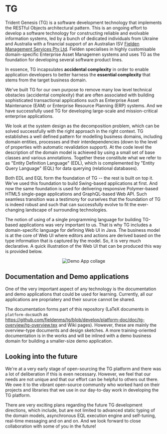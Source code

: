 TG
==

Trident Genesis (TG) is a software development technology that implements the RESTful Objects architectural pattern. This is an ongoing effort to develop a software technology for constructing reliable and evolvable information systems, led by a bunch of dedicated individuals from Ukraine and Australia with a financial support of an Australian ISV [Fielden Management Services Pty Ltd](https://www.fielden.com.au). Fielden specialises in highly customisable domain-specific Enterprise Asset Managemen systems and uses TG as the foundation for developing several software product lines.

In essenсe, TG incapsulates **accidental complexity** in order to enable application developers to better harness the **essential complexity** that stems from the target business domain.

We've built TG for our own purpose to remove many low level technical obstacles (accidental complexity) that are often associated with building sophisticated transactional applications such as Enterprise Asset Maintenance (EAM) or Enterprise Resource Planning (ERP) systems. And we have successfully used TG for developing large-scale and mission-critical enterprise applications.

We look at the system design as the decomposition problem, which can be solved successfully with the right approach in the right context. TG establishes a well defined pattern for modelling business domains, including domain entities, processes and their interdependencies (down to the level of properties with automatic revalidation support). At the code level the description of the domain model is achieved by using a small set of base classes and various annotations. Together these constitute what we refer to as "Entity  Definition Language" (EDL), which is complemented by "Entity Query Language" (EQL) for data querying (relational databases).

Both EDL and EQL form the foundation of TG -- the rest is built on top it. We've used this foundation to build Swing-based applications at first. And now the same foundation is used for delivering responsive Polymer-based HTML5 single-page applications and GraphQL-based Web API. Such seamless transition was a testimony for ourselves that the foundation of TG is indeed robust and such that can successfully evolve to fit the ever-changing landscape of surrounding technologies.

The notion of using of a single programming language for building TG-based applications was very important to us. That is why TG includes a domain-specific language for defining Web UI in Java. The business model is at the core of Web UI where editors and actions are derived based on the type information that is captured by the model. So, it is very much declarative. A quick illustration of the Web UI that can be produced this way is provided below.

<p align="center">
  <img align="center" src ="https://github.com/fieldenms/tg/blob/develop/platform-doc/doc/tg-overview/images/00-collage.png" alt="Demo App collage"/>
</p>

Documentation and Demo applications
-----------------------------------
One of the very important aspect of any technology is the documentation and demo applications that could be used for learning. Currently, all our applications are propriatery and their source cannot be shared.

The documentation forms part of this repository (LaTeX documents in `platform-doc`such as https://github.com/fieldenms/tg/blob/develop/platform-doc/doc/tg-overview/tg-overview.tex and Wiki pages). However, these are mainly the overview-type documents and design sketches. A more training-oriented documentation is in the works and will be inlined with a demo business domain for building a smaller-size demo application.

Looking into the future
-----------------------
We're at a very early stage of open-sourcing the TG platform and there was a lot of deliberation if this is even necessary. However, we feel that our needs are not unique and that our effort can be helpful to others out there. We owe it to the vibrant open-source community who worked hard on their projects and libraries that we use in our day-to-day work in developing the TG platform.

There are very exciting plans regarding the future TG development directions, which include, but are not limited to advanced static typing of the domain models, asynchronous EQL execution engine and self-tuning, real-time messaging and on and on. And we look forward to close collaboration with some of you in the future!

